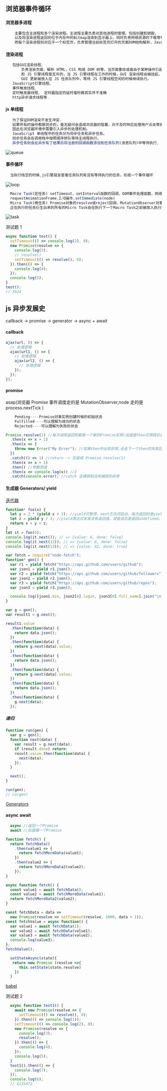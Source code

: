 ## 浏览器事件循环

#### 浏览器多进程

```js
    主要包含主进程和多个渲染进程。主进程主要负责对其他进程的管理，包括创建和销毁，
    以及将渲染进程返回的位于内存中的Bitmap渲染到显示器上，同时负责网络资源的下载等等。
    而每个渲染进程则对应于一个标签页，负责管理当前标签页打开的页面DOM结构解析，JavaScript脚本执行等
```

#### 渲染进程

```js
   包括GUI渲染线程、
       负责渲染页面，解析 HTML，CSS 构成 DOM 树等，当页面重绘或者由于某种操作引起回流都会调起该线程。
       和 JS 引擎线程是互斥的，当 JS 引擎线程在工作的时候，GUI 渲染线程会被挂起，
       GUI 更新被放入在 JS 任务队列中，等待 JS 引擎线程空闲的时候继续执行。
   JavaScript引擎线程、
   事件触发线程、
   定时触发器线程、 定时器指定的延时毫秒数其实并不准确
   http异步请求线程等.
```

#### js 单线程

```js
   为了保证DOM渲染不发生冲突.
   如果所有的操作都是同步的，毫无疑问会造成浏览器的阻塞，对于及时响应处理用户点击等操作是不利的。
   因此在浏览器环境中需要引入异步的处理机制。
   JavaScript 单线程中的任务分为同步任务和异步任务。
   同步任务会在调用栈中按照顺序排队等待主线程执行，
   异步任务则会在异步有了结果后将注册的回调函数添加到任务队列(消息队列)中等待执行,
```

![queue](https://github.com/liubin915249126/javascript/blob/master/image/queue.webp)

#### 事件循环

```js
  当执行栈空的时候,js引擎就会查看任务队列有没有等待执行的任务，形成一个事件循环
```

![loop](https://github.com/liubin915249126/javascript/blob/master/image/loop.png)

```js
  Macro Task(宏任务) setTimeout，setInterval函数的回调、DOM事件处理函数，网络事件，Html解析,
  requestAnimationFrame,I/O操作,setImmediate(node)
  Micro Task(微任务) Promise对象的resolve或reject回调、MutationObserver对象的回调,process.nextTick
  正在执行的任务衍生出来的所有的Micro Task会在执行下一个Macro Task之前被放入执行栈执行
```

![task](https://github.com/liubin915249126/javascript/blob/master/image/task.webp)

测试题 1

```js
async function test() {
  setTimeout(() => console.log(2), 0);
  new Promise(resolve => {
    console.log(3);
    // resolve()
    setTimeout(() => resolve(), 0);
  }).then(() => {
    console.log(4);
  });
  console.log(5);
}
test();
// 3524
```

## js 异步发展史

callback -> promise -> generator -> async + await

#### callback

```js
ajax(url, () => {
  // 处理逻辑
  ajax(url1, () => {
    // 处理逻辑
    ajax(url2, () => {
      // 处理逻辑
    });
  });
});
```

#### promise

asap(浏览器 Promise 事件调度走的是 MutationObserver,node 走的是 process.nextTick )

```js
    Pending----Promise对象实例创建时候的初始状态
    Fulfilled----可以理解为成功的状态
    Rejected----可以理解为失败的状态
```

```js
Promise.resolve(1) //每次调用返回的都是一个新的Promise实例(这就是then可用链式调用的原因)
  .then(x => x + 1)
  .then(x => {
    throw new Error("My Error"); //如果then中出现异常,会走下一个then的失败回调
  })
  .catch(() => 1) //return -> 包装成 Promise.resolve(1)
  .then(x => x + 1)
  .then() //参数穿透
  .then(x => console.log(x)) //2
  .catch(console.error); //catch 会捕获到没有捕获的异常
```

#### 生成器 Generators/ yield

[迭代器](https://github.com/liubin915249126/javascript/blob/master/interview/RN/iterator.js)

```js
function* foo(x) {
  let y = 2 * (yield x + 1); //yield可暂停，next方法可启动，每次返回的是yield后的表达式结果
  let z = yield y / 3; //yield表达式本身没有返回值，或者说总是返回undefined。next方法可以带一个参数，该参数就会被当作上一个yield表达式的返回值
  return x + y + z;
}
let it = foo(5);
console.log(it.next()); // => {value: 6, done: false}
console.log(it.next(12)); // => {value: 8, done: false}
console.log(it.next(13)); // => {value: 42, done: true}
```

```js
var fetch = require("node-fetch");
function* gen() {
  var r1 = yield fetch("https://api.github.com/users/github");
  var json1 = yield r1.json();
  var r2 = yield fetch("https://api.github.com/users/github/followers");
  var json2 = yield r2.json();
  var r3 = yield fetch("https://api.github.com/users/github/repos");
  var json3 = yield r3.json();

  console.log([json1.bio, json2[0].login, json3[0].full_name].join("\n"));
}
```

```js
var g = gen();
var result1 = g.next();

result1.value
  .then(function(data) {
    return data.json();
  })
  .then(function(data) {
    return g.next(data).value;
  })
  .then(function(data) {
    return data.json();
  })
  .then(function(data) {
    return g.next(data).value;
  })
  .then(function(data) {
    return data.json();
  })
  .then(function(data) {
    g.next(data);
  });
```

##### 递归

```js
function run(gen) {
  var g = gen();
  function next(data) {
    var result = g.next(data);
    if (result.done) return;
    result.value.then(function(data) {
      next(data);
    });
  }

  next();
}

run(gen);
// co(gen)
```

[Generators](https://github.com/mqyqingfeng/Blog/issues/99)

#### async await

```js
  async //返回一个Promise
  await //后面跟一个Promise
```

```js
function fetch() {
  return fetchData()
    .then(value1 => {
      return fetchMoreData(value1);
    })
    .then(value2 => {
      return fetchMoreData2(value2);
    });
}

async function fetch() {
  const value1 = await fetchData();
  const value2 = await fetchMoreData(value1);
  return fetchMoreData2(value2);
}
```

```js
const fetchData = data =>
  new Promise(resolve => setTimeout(resolve, 1000, data + 1));
const fetchValue = async function() {
  var value1 = await fetchData(1);
  var value2 = await fetchData(value1);
  var value3 = await fetchData(value2);
  console.log(value3);
};
fetchValue();
```


```js
  setStateAsync(state){
   return new Promise (resolve =>{
      this.setState(state,resolve)
    })
  }
```




[babel](https://github.com/liubin915249126/javascript/blob/master/interview/RN/babel.js)

测试题 2

```js
  async function test1() {
    await new Promise(resolve => {
      setTimeout(() => resolve(), 0);
    }).then(() => console.log(1));
    setTimeout(() => console.log(2), 0);
    new Promise(resolve => {
      console.log(3);
      resolve();
    }).then(() => {
      console.log(4);
    });
    console.log(5);
  }
  test1().then(() => {
    console.log(7);
  });
  console.log(6);
  // 6135472
```

